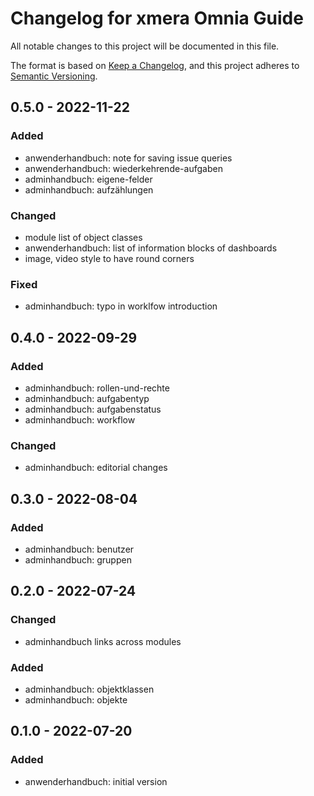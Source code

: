 # Changelog for xmera Omnia Guide

All notable changes to this project will be documented in this file.

The format is based on [Keep a Changelog](https://keepachangelog.com/en/1.0.0/),
and this project adheres to [Semantic Versioning](https://semver.org/spec/v2.0.0.html).

## 0.5.0 - 2022-11-22

### Added

* anwenderhandbuch: note for saving issue queries
* anwenderhandbuch: wiederkehrende-aufgaben
* adminhandbuch: eigene-felder
* adminhandbuch: aufzählungen

### Changed

* module list of object classes
* anwenderhandbuch: list of information blocks of dashboards
* image, video style to have round corners

### Fixed

* adminhandbuch: typo in worklfow introduction

## 0.4.0 - 2022-09-29

### Added

* adminhandbuch: rollen-und-rechte
* adminhandbuch: aufgabentyp
* adminhandbuch: aufgabenstatus
* adminhandbuch: workflow

### Changed

* adminhandbuch: editorial changes

## 0.3.0 - 2022-08-04

### Added

* adminhandbuch: benutzer
* adminhandbuch: gruppen

## 0.2.0 - 2022-07-24

### Changed

* adminhandbuch links across modules

### Added

* adminhandbuch: objektklassen
* adminhandbuch: objekte

## 0.1.0 - 2022-07-20

### Added

* anwenderhandbuch: initial version
